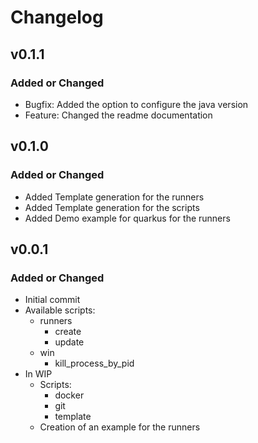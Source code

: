 # Changelog

## v0.1.1
### Added or Changed
- Bugfix: Added the option to configure the java version
- Feature: Changed the readme documentation

## v0.1.0
### Added or Changed
- Added Template generation for the runners
- Added Template generation for the scripts
- Added Demo example for quarkus for the runners

## v0.0.1
### Added or Changed
- Initial commit
- Available scripts:
  - runners
    - create
    - update
  - win
    - kill_process_by_pid
- In WIP
  - Scripts:
    - docker
    - git
    - template
  - Creation of an example for the runners
